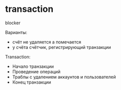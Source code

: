 # transaction

blocker

Варианты:
- счёт не удаляется а помечается
- у счёта счётчик, регистрирующий транзакции

Transaction:
- Начало транзакции
- Проведение операций
- Траблы с удалением аккаунтов и пользователей
- Конец транзакции

